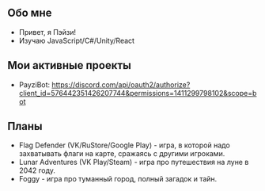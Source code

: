## Обо мне
- Привет, я Пэйзи!
- Изучаю JavaScript/C#/Unity/React

## Мои активные проекты
- PayziBot: https://discord.com/api/oauth2/authorize?client_id=576442351426207744&permissions=1411299798102&scope=bot

## Планы
- Flag Defender (VK/RuStore/Google Play) - игра, в которой надо захватывать флаги на карте, сражаясь с другими игроками.
- Lunar Adventures (VK Play/Steam) - игра про путешествия на луне в 2042 году.
- Foggy - игра про туманный город, полный загадок и тайн.
